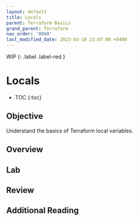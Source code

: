 ```yaml
---
layout: default
title: Locals
parent: Terraform Basics
grand_parent: Terraform
nav_order: '0080'
last_modified_date: 2023-03-18 23:07:00 +0400
---
```


WIP
{: .label .label-red }

# Locals

* TOC
{:toc}

## Objective

Understand the basics of Terraform local variables.

## Overview

## Lab

## Review

## Additional Reading
